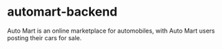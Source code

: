 # automart-backend
Auto Mart is an online marketplace for automobiles, with Auto Mart users posting their cars for sale.
